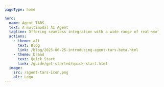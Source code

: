 ```yaml
---
pageType: home

hero:
  name: Agent TARS
  text: A multimodal AI Agent
  tagline: Offering seamless integration with a wide range of real-world tools.
  actions:
    - theme: alt
      text: Blog
      link: /blog/2025-06-25-introducing-agent-tars-beta.html
    - theme: brand
      text: Quick Start
      link: /guide/get-started/quick-start.html
  image:
    src: /agent-tars-icon.png
    alt: Logo
---
```

